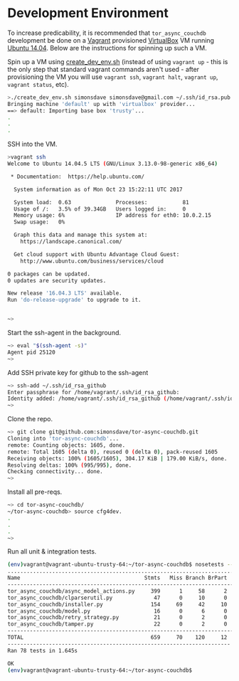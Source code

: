 # Development Environment

To increase predicability, it is recommended
that ```tor_async_couchdb``` development be done on a [Vagrant](http://www.vagrantup.com/) provisioned
[VirtualBox](https://www.virtualbox.org/)
VM running [Ubuntu 14.04](http://releases.ubuntu.com/14.04/).
Below are the instructions for spinning up such a VM.

Spin up a VM using [create_dev_env.sh](create_dev_env.sh)
(instead of using ```vagrant up``` - this is the only step
that standard vagrant commands aren't used - after provisioning
the VM you will use ```vagrant ssh```, ```vagrant halt```,
```vagrant up```, ```vagrant status```, etc).

```bash
>./create_dev_env.sh simonsdave simonsdave@gmail.com ~/.ssh/id_rsa.pub ~/.ssh/id_rsa
Bringing machine 'default' up with 'virtualbox' provider...
==> default: Importing base box 'trusty'...
.
.
.
```

SSH into the VM.

```bash
>vagrant ssh
Welcome to Ubuntu 14.04.5 LTS (GNU/Linux 3.13.0-98-generic x86_64)

 * Documentation:  https://help.ubuntu.com/

  System information as of Mon Oct 23 15:22:11 UTC 2017

  System load:  0.63              Processes:           81
  Usage of /:   3.5% of 39.34GB   Users logged in:     0
  Memory usage: 6%                IP address for eth0: 10.0.2.15
  Swap usage:   0%

  Graph this data and manage this system at:
    https://landscape.canonical.com/

  Get cloud support with Ubuntu Advantage Cloud Guest:
    http://www.ubuntu.com/business/services/cloud

0 packages can be updated.
0 updates are security updates.

New release '16.04.3 LTS' available.
Run 'do-release-upgrade' to upgrade to it.


~>
```

Start the ssh-agent in the background.

```bash
~> eval "$(ssh-agent -s)"
Agent pid 25120
~>
```

Add SSH private key for github to the ssh-agent

```bash
~> ssh-add ~/.ssh/id_rsa_github
Enter passphrase for /home/vagrant/.ssh/id_rsa_github:
Identity added: /home/vagrant/.ssh/id_rsa_github (/home/vagrant/.ssh/id_rsa_github)
~>
```

Clone the repo.

```bash
~> git clone git@github.com:simonsdave/tor-async-couchdb.git
Cloning into 'tor-async-couchdb'...
remote: Counting objects: 1605, done.
remote: Total 1605 (delta 0), reused 0 (delta 0), pack-reused 1605
Receiving objects: 100% (1605/1605), 304.17 KiB | 179.00 KiB/s, done.
Resolving deltas: 100% (995/995), done.
Checking connectivity... done.
~>
```

Install all pre-reqs.

```bash
~> cd tor-async-couchdb/
~/tor-async-couchdb> source cfg4dev.
.
.
.
~>
```

Run all unit & integration tests.

```bash
(env)vagrant@vagrant-ubuntu-trusty-64:~/tor-async-couchdb$ nosetests --with-coverage --cover-branches --cover-erase --cover-package tor_async_couchdb
..............................................................................
Name                                       Stmts   Miss Branch BrPart  Cover
----------------------------------------------------------------------------
tor_async_couchdb/async_model_actions.py     399      1     58      2    99%
tor_async_couchdb/clparserutil.py             47      0     10      0   100%
tor_async_couchdb/installer.py               154     69     42     10    51%
tor_async_couchdb/model.py                    16      0      6      0   100%
tor_async_couchdb/retry_strategy.py           21      0      2      0   100%
tor_async_couchdb/tamper.py                   22      0      2      0   100%
----------------------------------------------------------------------------
TOTAL                                        659     70    120     12    87%
----------------------------------------------------------------------
Ran 78 tests in 1.645s

OK
(env)vagrant@vagrant-ubuntu-trusty-64:~/tor-async-couchdb$
```
